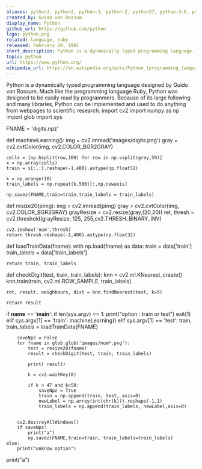 ```yaml
---
aliases: python3, python2, python-3, python-2, python27, python-3-6, python-3-5, py
created_by: Guido van Rossum
display_name: Python
github_url: https://github.com/python
logo: python.png
related: language, ruby
released: February 20, 1991
short_description: Python is a dynamically typed programming language.
topic: python
url: https://www.python.org/
wikipedia_url: https://en.wikipedia.org/wiki/Python_(programming_language)
---
```

Python is a dynamically typed programming language designed by Guido van Rossum. Much like the programming language Ruby, Python was designed to be easily read by programmers. Because of its large following and many libraries, Python can be implemented and used to do anything from webpages to scientific research.
import cv2
import numpy as np
import glob
import sys

FNAME = 'digits.npz'

def machineLearning():
    img = cv2.imread('images/digits.png')
    gray = cv2.cvtColor(img, cv2.COLOR_BGR2GRAY)

    cells = [np.hsplit(row,100) for row in np.vsplit(gray,50)]
    x = np.array(cells)
    train = x[:,:].reshape(-1,400).astype(np.float32)

    k = np.arange(10)
    train_labels = np.repeat(k,500)[:,np.newaxis]

    np.savez(FNAME,train=train,train_labels = train_labels)

def resize20(pimg):
    img = cv2.imread(pimg)
    gray = cv2.cvtColor(img, cv2.COLOR_BGR2GRAY)
    grayResize = cv2.resize(gray,(20,20))
    ret, thresh = cv2.threshold(grayResize, 125, 255,cv2.THRESH_BINARY_INV)

    cv2.imshow('num',thresh)
    return thresh.reshape(-1,400).astype(np.float32)

def loadTrainData(fname):
    with np.load(fname) as data:
        train = data['train']
        train_labels = data['train_labels']

    return train, train_labels

def checkDigit(test, train, train_labels):
    knn = cv2.ml.KNearest_create()
    knn.train(train, cv2.ml.ROW_SAMPLE, train_labels)

    ret, result, neighbours, dist = knn.findNearest(test, k=5)

    return result

if __name__ == '__main__':
    if len(sys.argv) == 1:
        print("option : train or test")
        exit(1)
    elif sys.argv[1] == 'train':
        machineLearning()
    elif sys.argv[1] == 'test':
        train, train_labels = loadTrainData(FNAME)

        saveNpz = False
        for fname in glob.glob('images/num*.png'):
            test = resize20(fname)
            result = checkDigit(test, train, train_labels)

            print( result)

            k = cv2.waitKey(0)

            if k > 47 and k<58:
                saveNpz = True
                train = np.append(train, test, axis=0)
                newLabel = np.array(int(chr(k))).reshape(-1,1)
                train_labels = np.append(train_labels, newLabel,axis=0)


        cv2.destroyAllWindows()
        if saveNpz:
            print("a")
            np.savez(FNAME,train=train, train_labels=train_labels)
    else:
        print("unknow option")
print("a")
